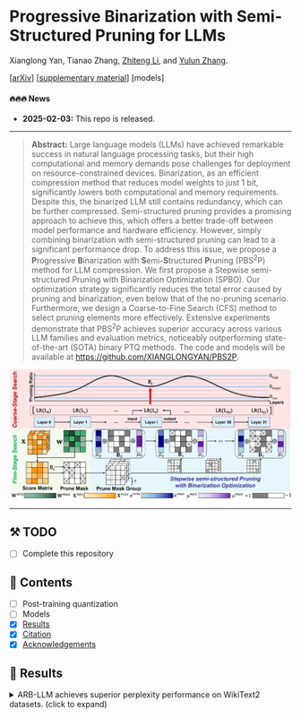# Progressive Binarization with Semi-Structured Pruning for LLMs

Xianglong Yan, Tianao Zhang, [Zhiteng Li](https://zhitengli.github.io), and [Yulun Zhang](http://yulunzhang.com/).

[[arXiv](https://arxiv.org/abs/2502.01705
)] [[supplementary material](https://github.com/XIANGLONGYAN/PBS2P/releases/tag/v1)]  [models]

#### 🔥🔥🔥 News

- **2025-02-03:** This repo is released.

---  

> **Abstract:** Large language models (LLMs) have achieved remarkable success in natural language processing tasks, but their high computational and memory demands pose challenges for deployment on resource-constrained devices. Binarization, as an efficient compression method that reduces model weights to just 1 bit, significantly lowers both computational and memory requirements. Despite this, the binarized LLM still contains redundancy, which can be further compressed. Semi-structured pruning provides a promising approach to achieve this, which offers a better trade-off between model performance and hardware efficiency. However, simply combining binarization with semi-structured pruning can lead to a significant performance drop. To address this issue, we propose a **P**rogressive **B**inarization with **S**emi-**S**tructured **P**runing (PBS<sup>2</sup>P) method for LLM compression. We first propose a Stepwise semi-structured Pruning with Binarization Optimization (SPBO). Our optimization strategy significantly reduces the total error caused by pruning and binarization, even below that of the no-pruning scenario. Furthermore, we design a Coarse-to-Fine Search (CFS) method to select pruning elements more effectively. Extensive experiments demonstrate that PBS<sup>2</sup>P achieves superior accuracy across various LLM families and evaluation metrics, noticeably outperforming state-of-the-art (SOTA) binary PTQ methods. The code and models will be available at https://github.com/XIANGLONGYAN/PBS2P. 



![](figs/overview.jpg)

---

## ⚒️ TODO

* [ ] Complete this repository

## 🔗 Contents

- [ ] Post-training quantization
- [ ] Models
- [x] [Results](#Results)
- [x] [Citation](#Citation)
- [x] [Acknowledgements](#Acknowledgements)

## 🔎 Results

<details>
<summary>ARB-LLM achieves superior perplexity performance on WikiText2 datasets. (click to expand)</summary>

- LLaMA, LLaMA-2, LLaMA-3 families and OPT family
<p align="center">
  <img width="90%" src="figs/table1.jpg">
</p>

## Citation

If you find the code helpful in your research or work, please cite the following paper.

```
@article{yan2025progressivebinarizationsemistructuredpruning,
      title={Progressive Binarization with Semi-Structured Pruning for LLMs}, 
      author={Xianglong Yan and Tianao Zhang and Zhiteng Li and Yulun Zhang},
      year={2025},
      eprint={2502.01705},
      archivePrefix={arXiv},
      primaryClass={cs.LG},
      url={https://arxiv.org/abs/2502.01705}, 
}
```

## 💡 Acknowledgements

This work is released under the Apache 2.0 license.

